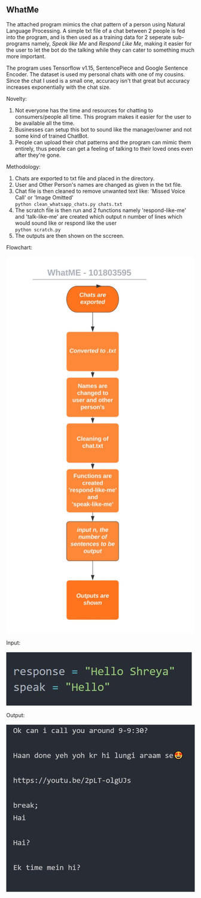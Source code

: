 ## WhatMe
The attached program mimics the chat pattern of a person using Natural Language Processing. A simple txt file of a chat between 2 people is fed into the program, and is then used as a training data for 2 seperate sub-programs namely, *Speak like Me* and *Respond Like Me*, making it easier for the user to let the bot do the talking while they can cater to something much more important. 

The program uses Tensorflow v1.15, SentencePiece and Google Sentence Encoder. The dataset is used my personal chats with one of my cousins. Since the chat I used is a small one, accuracy isn't that great but accuracy increases exponentially with the chat size.

Novelty:
1. Not everyone has the time and resources for chatting to consumers/people all time. This program makes it easier for the user to be available all the time.
2. Businesses can setup this bot to sound like the manager/owner and not some kind of trained ChatBot.
3. People can upload their chat patterns and the program can mimic them entirely, thus people can get a feeling of talking to their loved ones even after they're gone.  

Methodology:
1. Chats are exported to txt file and placed in the directory.
2. User and Other Person's names are changed as given in the txt file.
3. Chat file is then cleaned to remove unwanted text like: 'Missed Voice Call' or 'Image Omitted' <br>
`python clean_whatsapp_chats.py chats.txt`
4. The scratch file is then run and 2 functions namely 'respond-like-me' and 'talk-like-me' are created which output n number of lines which would sound like or respond like the user <br>
`python scratch.py`
5. The outputs are then shown on the sccreen.

Flowchart: <br><br>
![alt text](https://github.com/shreyagupta4/WhatME/blob/main/images/FLOWCHART.jpeg)

Input: <br><br>
![alt text](https://github.com/shreyagupta4/WhatME/blob/main/images/OUTPUT.jpeg)

Output: <br><br>
![alt text](https://github.com/shreyagupta4/WhatME/blob/main/images/INPUT.jpeg)
